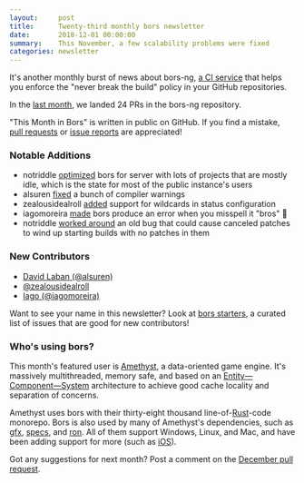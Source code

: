 ```yaml
---
layout:     post
title:      Twenty-third monthly bors newsletter
date:       2018-12-01 00:00:00
summary:    This November, a few scalability problems were fixed
categories: newsletter
---
```


It's another monthly burst of news about bors-ng, [a CI service](https://github.com/bundler/bundler/pull/6703) that helps you enforce the "never break the build" policy in your GitHub repositories.

In the [last month](https://github.com/bors-ng/bors-ng/pulls?utf8=%E2%9C%93&q=is%3Apr%20is%3Aclosed%20closed%3A2018-11-01..2018-11-30),
we landed 24 PRs in the bors-ng repository.

"This Month in Bors" is written in public on GitHub.
If you find a mistake, [pull requests] or [issue reports] are appreciated!

[pull requests]: https://github.com/bors-ng/bors-ng.github.io/pulls
[issue reports]: https://github.com/bors-ng/bors-ng.github.io/issues


### Notable Additions

* notriddle [optimized](https://github.com/bors-ng/bors-ng/pull/530) bors for server with lots of projects that are mostly idle, which is the state for most of the public instance's users
* alsuren [fixed](https://github.com/bors-ng/bors-ng/pull/544) a bunch of compiler warnings
* zealousidealroll [added](https://github.com/bors-ng/bors-ng/pull/547) support for wildcards in status configuration
* iagomoreira [made](https://github.com/bors-ng/bors-ng/pull/550) bors produce an error when you misspell it "bros" 👊
* notriddle [worked around](https://github.com/bors-ng/bors-ng/pull/552) an old bug that could cause canceled patches to wind up starting builds with no patches in them


### New Contributors

* [David Laban (@alsuren)](https://github.com/alsuren)
* [@zealousidealroll](https://github.com/zealousidealroll)
* [Iago (@iagomoreira)](https://github.com/iagomoreira)

Want to see your name in this newsletter? Look at [bors starters](https://bors.tech/starters/), a curated list of issues that are good for new contributors!


### Who's using bors?

This month's featured user is [Amethyst](https://www.amethyst.rs/), a data-oriented game engine. It's massively multithreaded, memory safe, and based on an [Entity—Component—System](https://en.wikipedia.org/wiki/Entity%E2%80%93component%E2%80%93system) architecture to achieve good cache locality and separation of concerns.

Amethyst uses bors with their thirty-eight thousand line-of-[Rust](https://rust-lang.org/)-code monorepo. Bors is also used by many of Amethyst's dependencies, such as [gfx](https://github.com/gfx-rs/gfx), [specs](https://github.com/slide-rs/specs), and [ron](https://github.com/ron-rs/ron). All of them support Windows, Linux, and Mac, and have been adding support for more (such as [iOS](https://github.com/gfx-rs/gfx/blob/3165d55/.travis.yml#L30-L34)).

Got any suggestions for next month?
Post a comment on the [December pull request](https://github.com/bors-ng/bors-ng.github.io/pull/68).
